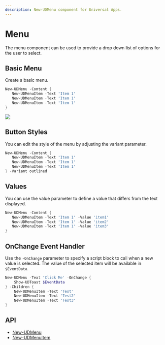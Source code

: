 ```yaml
---
description: New-UDMenu component for Universal Apps.
---
```


# Menu

The menu component can be used to provide a drop down list of options for the user to select.&#x20;

## Basic Menu

Create a basic menu.&#x20;

```powershell
New-UDMenu -Content {
   New-UDMenuItem -Text 'Item 1'
   New-UDMenuItem -Text 'Item 1'
   New-UDMenuItem -Text 'Item 1'
}
```

![](<../../../.gitbook/assets/image (397).png>)

## Button Styles

You can edit the style of the menu by adjusting the variant parameter.&#x20;

```powershell
New-UDMenu -Content {
   New-UDMenuItem -Text 'Item 1'
   New-UDMenuItem -Text 'Item 1'
   New-UDMenuItem -Text 'Item 1'
} -Variant outlined
```

## Values

You can use the value parameter to define a value that differs from the text displayed.&#x20;

```powershell
New-UDMenu -Content {
   New-UDMenuItem -Text 'Item 1' -Value 'item1'
   New-UDMenuItem -Text 'Item 1' -Value 'item2'
   New-UDMenuItem -Text 'Item 1' -Value 'item3'
}
```

## OnChange Event Handler

Use the `-OnChange` parameter to specify a script block to call when a new value is selected.  The value of the selected item will be available in `$EventData`.

```powershell
New-UDMenu -Text 'Click Me' -OnChange {
    Show-UDToast $EventData
} -Children {
    New-UDMenuItem -Text 'Test'
    New-UDMenuItem -Text 'Test2'
    New-UDMenuItem -Text 'Test3'
}
```

## API

* [New-UDMenu](https://github.com/ironmansoftware/universal-docs/blob/v5/cmdlets/New-UDMenu.txt)
* [New-UDMenuItem](https://github.com/ironmansoftware/universal-docs/blob/v5/cmdlets/New-UDMenuItem.txt)
